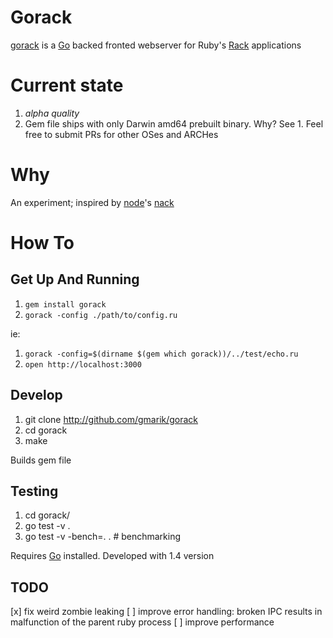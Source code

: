 # Gorack

[gorack] is a [Go] backed fronted webserver for Ruby's [Rack] applications


# Current state

1. *alpha quality*
2. Gem file ships with only Darwin amd64 prebuilt binary. Why? See 1. Feel free to submit PRs for other OSes and ARCHes

# Why

An experiment; inspired by [node]'s [nack]

# How To
## Get Up And Running

1. `gem install gorack`
2. `gorack -config ./path/to/config.ru` 

ie:

1. `gorack -config=$(dirname $(gem which gorack))/../test/echo.ru`
2. `open http://localhost:3000`

## Develop

1. git clone http://github.com/gmarik/gorack
2. cd gorack
3. make

Builds gem file

## Testing

1. cd gorack/
2. go test -v .
3. go test -v -bench=. . # benchmarking

Requires [Go] installed. Developed with 1.4 version

## TODO

[x] fix weird zombie leaking
[ ] improve error handling: broken IPC results in malfunction of the parent ruby process
[ ] improve performance


[Go]: http://golang.org
[gorack]: http://github.com/gmarik/gorack
[nack]: http://github.com/josh/nack
[Rack]: http://rack.github.io
[node]: http://nodejs.org
